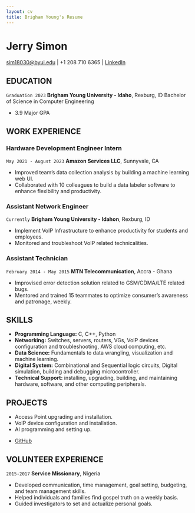 ```yaml
---
layout: cv
title: Brigham Young's Resume
---
```

# Jerry Simon


<div id="webaddress">
<a href="datascience@byui.edu">sim18030@byui.edu</a>
| +1 208 710 6365
| <a href="https://www.linkedin.com/in/jerry-simon">LinkedIn</a>
</div>

<!-- https://www.monique.tech/the-art-of-markdown -->

## EDUCATION


`Graduation 2023`
__Brigham Young University - Idaho__, Rexburg, ID
Bachelor of Science in Computer Engineering

- 3.9 Major GPA


## WORK EXPERIENCE

### Hardware Development Engineer Intern

`May 2021 - August 2023`
__Amazon Services LLC__, Sunnyvale, CA


- Improved team’s data collection analysis by building a machine learning web UI.
- Collaborated with 10 colleagues to build a data labeler software to enhance flexibility and productivity.

### Assistant Network Engineer

`Currently`
__Brigham Young University - Idahon__, Rexburg, ID

- Implement VoIP Infrastructure to enhance productivity for students and employees.
- Monitored and troubleshoot VoIP related technicalities.
 

### Assistant Technician

`February 2014 - May 2015`
__MTN Telecommunication__, Accra - Ghana

- Improvised error detection solution related to GSM/CDMA/LTE related bugs.
- Mentored and trained 15 teammates to optimize consumer’s awareness and patronage, weekly.

## SKILLS

- __Programming Language:__ C, C++, Python
- __Networking:__ Switches, servers, routers, VGs, VoIP devices configuration and troubleshooting, AWS cloud computing, etc.
- __Data Science:__ Fundamentals to data wrangling, visualization and machine learning.
- __Digital System:__ Combinational and Sequential logic circuits, Digital simulation, building and debugging microcontroller.
- __Technical Support:__ installing, upgrading, building, and maintaining hardware, software, and other computing peripherals.

## PROJECTS

- Access Point upgrading and installation.
- VoIP device configuration and installation.
- AI programming and setting up.
<div id="webaddress"> 

- <a href="https://github.com/Barjona1">GitHub</a></div>

## VOLUNTEER EXPERIENCE
`2015-2017`
__Service Missionary__, Nigeria

- Developed communication, time management, goal setting, budgeting, and team management skills.
- Helped individuals and families find gospel truth on a weekly basis.
- Guided investigators to set and actualize personal goals.